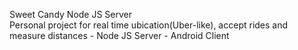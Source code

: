Sweet Candy Node JS Server
<br>Personal project for real time ubication(Uber-like), accept rides and measure distances - Node JS Server - Android Client
